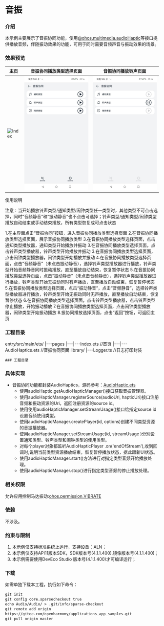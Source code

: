 # 音振

### 介绍

本示例主要展示了音振协同功能，使用[@ohos.multimedia.audioHaptic](https://gitee.com/openharmony/docs/blob/master/zh-cn/application-dev/reference/apis/js-apis-audioHaptic.md)等接口提供播放音频，伴随振动效果的功能，可用于同时需要音频声音与振动效果的场景。

### 效果预览

| 主页                                     | 音振协同播放类型选择页面 | 音振协同播放铃声页面 |
|----------------------------------------|-----------------------------------------|------------------------------------------------------|
| ![Index](screenshots/device/index.jpg) | ![AudioHaptic](screenshots/device/audioHaptic.jpeg) |![AudioHaptic](screenshots/device/play_ringtone.jpeg) |

使用说明

注意：当开始播放铃声类型/通知类型/闹钟类型任一类型时，其他类型不可点击选择，同时“音频静音”和“振动静音”也不点击可选择；铃声类型/通知类型/闹钟类型播放自动结束或手动结束播放，所有类型恢复成可点击状态

1.在主界面点击“音振协同”按钮，进入音振协同播放类型选择页面
2.在音振协同播放类型选择页面，展示音振协同播放类型
3.在音振协同播放类型选择页面，点击通知类型播放器，通知类型开始播放并振动
3.在音振协同播放类型选择页面，点击铃声类型播放器，铃声类型开始播放并振动
3.在音振协同播放类型选择页面，点击闹钟类型播放器，闹钟类型开始播放并振动
4.在音振协同播放类型选择页面，点击“音频静音”（未点击振动静音），选择铃声类型播放器进行播放，铃声类型开始音频静音同时振动播放，直至播放自动结束，恢复暂停状态
5.在音振协同播放类型选择页面，点击“振动静音”（未点击音频静音），选择铃声类型播放器进行播放，铃声类型开始无振动同时有声播放，直至播放自动结束，恢复暂停状态
5.在音振协同播放类型选择页面，点击“振动静音”，点击“音频静音”，选择铃声类型播放器进行播放，铃声类型开始无振动同时无声播放，直至播放自动结束，恢复暂停状态
6.在音振协同播放类型选择页面，点击铃声类型播放器，点击铃声类型停止播放，开始振动播放
7.在音振协同播放类型选择页面，点击闹钟类型播放器，闹钟类型开始振动播放
8.振协同播放选择页面，点击“返回”按钮，可返回主页

### 工程目录
entry/src/main/ets/
|---pages
|---|---Index.ets                           //首页
|---|---AudioHaptics.ets                    //音振协同页面
library/
|---Logger.ts                               //日志打印封装
```
### 工程目录

```
### 具体实现
* 音振协同功能都封装AudioHaptics，源码参考：[AudioHaptic.ets](entry/src/main/ets/pages/AudioHaptic.ets)
    * 使用audioHaptic.getAudioHapticManager()接口获取音振管理器。
	* 使用audioHapticManager.registerSource(audioUri, hapticUri)接口注册音频和振动资源的Uri，返回注册资源的source id。
	* 使用使用audioHapticManager.setStreamUsage()接口给指定source id设置音频使用类型。
	* 使用audioHapticManager.createPlayer(id, options)创建不同类型资源的音振播放器。
	* 使用audioHapticManager.setStreamUsage(id, streamUsage )分别设置通知类型、铃声类型和闹钟类型的使用类型。
	* 对每个player对象都监听AudioHapticPlayer .on('endOfStream'),收到回调时,说明当前类型资源播放结束，恢复暂停播放状态，据此跟新UI状态。
	* 使用audioHapticManager.start()方法进行对指定类型音频开始播放处理。
    * 使用audioHapticManager.stop()进行指定类型音频的停止播放处理。

### 相关权限

允许应用控制马达振动:[ohos.permission.VIBRATE](https://gitee.com/openharmony/docs/blob/OpenHarmony-4.0-Release/zh-cn/application-dev/security/permission-list.md#ohospermissionvibrate)

### 依赖

不涉及。

### 约束与限制

1. 本示例仅支持标准系统上运行，支持设备：ALN；
2. 本示例仅支持API11版本SDK，SDK版本号(4.1.1.400),镜像版本号(4.1.1.400)；
3. 本示例需要使用DevEco Studio 版本号(4.1.1.400)才可编译运行；

### 下载

如需单独下载本工程，执行如下命令：

```
git init
git config core.sparsecheckout true
echo Audio/Audio/ > .git/info/sparse-checkout
git remote add origin https://gitee.com/openharmony/applications_app_samples.git
git pull origin master
```